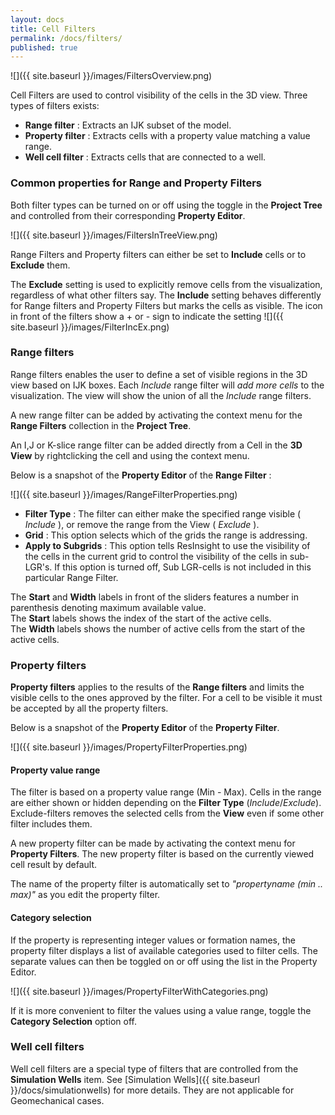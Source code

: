 ```yaml
---
layout: docs
title: Cell Filters
permalink: /docs/filters/
published: true
---
```

![]({{ site.baseurl }}/images/FiltersOverview.png)

Cell Filters are used to control visibility of the cells in the 3D view. Three types of filters exists:

- **Range filter**     : Extracts an IJK subset of the model.
- **Property filter**  : Extracts cells with a property value matching a value range.
- **Well cell filter** : Extracts cells that are connected to a well.

### Common properties for Range and Property Filters

Both filter types can be turned on or off using the toggle in the **Project Tree** and controlled from their corresponding **Property Editor**.

![]({{ site.baseurl }}/images/FiltersInTreeView.png)

Range Filters and Property filters can either be set to **Include** cells or to **Exclude** them. 

The **Exclude** setting is used to explicitly remove cells from the visualization, regardless of what other filters say. 
The **Include** setting behaves differently for Range filters and Property Filters but marks the cells as visible.
The icon in front of the filters show a + or - sign to indicate the setting ![]({{ site.baseurl }}/images/FilterIncEx.png)

### Range filters

Range filters enables the user to define a set of visible regions in the 3D view based on IJK boxes.
Each *Include* range filter will *add more cells* to the visualization. The view will show the union of all the *Include* range filters.

A new range filter can be added by activating the context menu for the **Range Filters** collection in the **Project Tree**. 

<div class="note">
An I,J or K-slice range filter can be added directly from a Cell in the <b>3D View</b> by rightclicking the cell and using the context menu. 
</div>

Below is a snapshot of the **Property Editor** of the **Range Filter** :

![]({{ site.baseurl }}/images/RangeFilterProperties.png)

 - **Filter Type** : The filter can either make the specified range visible ( *Include* ), or remove the range from the View ( *Exclude* ).
 - **Grid** :  This option selects which of the grids the range is addressing.
 - **Apply to Subgrids** : This option tells ResInsight to use the visibility of the cells in the current grid to control the visibility of the cells in sub-LGR's. If this option is turned off, Sub LGR-cells is not included in this particular Range Filter.  
 
The **Start** and **Width** labels in front of the sliders features a number in parenthesis denoting maximum available value.<br>
The **Start** labels shows the index of the start of the active cells.<br>
The **Width** labels shows the number of active cells from the start of the active cells.

### Property filters

**Property filters** applies to the results of the **Range filters** and limits the visible cells to the ones approved by the filter. For a cell to be visible it must be accepted by all the property filters. 

Below is a snapshot of the **Property Editor** of the **Property Filter**.
  
![]({{ site.baseurl }}/images/PropertyFilterProperties.png)

#### Property value range
The filter is based on a property value range (Min - Max). Cells in the range are either shown or hidden depending on the **Filter Type** (*Include*/*Exclude*). Exclude-filters removes the selected cells from the **View** even if some other filter includes them.

A new property filter can be made by activating the context menu for **Property Filters**. The new property filter is based on the currently viewed cell result by default.

The name of the property filter is automatically set to *"propertyname (min .. max)"* as you edit the property filter.

#### Category selection
If the property is representing integer values or formation names, the property filter displays a list of available categories used to filter cells. The separate values can then be toggled on or off using the list in the Property Editor.

![]({{ site.baseurl }}/images/PropertyFilterWithCategories.png)

If it is more convenient to filter the values using a value range, toggle the **Category Selection** option off.

### Well cell filters
Well cell filters are a special type of filters that are controlled from the **Simulation Wells** item. See [Simulation Wells]({{ site.baseurl }}/docs/simulationwells) for more details. 
They are not applicable for Geomechanical cases.
